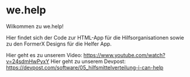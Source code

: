 # we.help

Wilkommen zu we.help!

Hier findet sich der Code zur HTML-App für die Hilfsorganisationen sowie zu den FormerX Designs für die Helfer App.

Hier geht es zu unserem Video: https://www.youtube.com/watch?v=24sdmHwPyxY
Hier geht zu unserem Devpost: https://devpost.com/software/05_hilfsmittelverteilung-i-can-help
